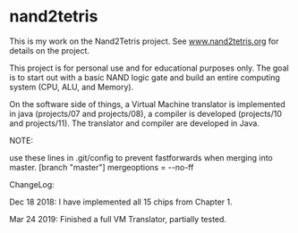 # nand2tetris

This is my work on the Nand2Tetris project. See www.nand2tetris.org for details on the project.

This project is for personal use and for educational purposes only. The goal is to start out with a basic NAND logic gate and build an entire computing system (CPU, ALU, and Memory).

On the software side of things, a Virtual Machine translator is implemented in java (projects/07 and projects/08), a compiler is developed (projects/10 and projects/11). The translator and compiler are developed in Java.

NOTE:

use these lines in .git/config to prevent fastforwards when merging into master.
[branch "master"]
    mergeoptions = --no-ff

ChangeLog:

Dec 18 2018: I have implemented all 15 chips from Chapter 1.

Mar 24 2019: Finished a full VM Translator, partially tested.
